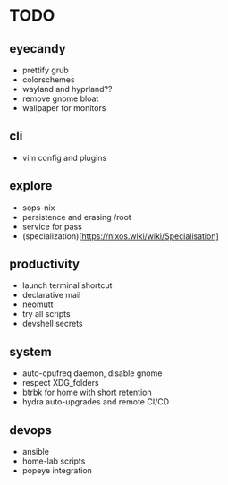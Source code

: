 # TODO

## eyecandy
- prettify grub
- colorschemes
- wayland and hyprland??
- remove gnome bloat
- wallpaper for monitors

## cli
- vim config and plugins

## explore
- sops-nix
- persistence and erasing /root
- service for pass
- (specialization)[https://nixos.wiki/wiki/Specialisation]

## productivity
- launch terminal shortcut
- declarative mail
- neomutt
- try all scripts
- devshell secrets

## system
- auto-cpufreq daemon, disable gnome
- respect XDG_folders
- btrbk for home with short retention
- hydra auto-upgrades and remote CI/CD

## devops
- ansible
- home-lab scripts
- popeye integration
